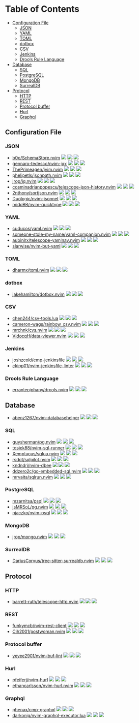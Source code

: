 # Table of Contents

<!-- toc -->

- [Configuration File](#configuration-file)
  * [JSON](#json)
  * [YAML](#yaml)
  * [TOML](#toml)
  * [dotbox](#dotbox)
  * [CSV](#csv)
  * [Jenkins](#jenkins)
  * [Drools Rule Language](#drools-rule-language)
- [Database](#database)
  * [SQL](#sql)
  * [PostgreSQL](#postgresql)
  * [MongoDB](#mongodb)
  * [SurrealDB](#surrealdb)
- [Protocol](#protocol)
  * [HTTP](#http)
  * [REST](#rest)
  * [Protocol buffer](#protocol-buffer)
  * [Hurl](#hurl)
  * [Graphql](#graphql)

<!-- tocstop -->

## Configuration File

### JSON

- [b0o/SchemaStore.nvim](https://github.com/b0o/SchemaStore.nvim) ![](https://img.shields.io/github/stars/b0o/SchemaStore.nvim) ![](https://img.shields.io/github/last-commit/b0o/SchemaStore.nvim) ![](https://img.shields.io/github/commit-activity/y/b0o/SchemaStore.nvim)
- [gennaro-tedesco/nvim-jqx](https://github.com/gennaro-tedesco/nvim-jqx) ![](https://img.shields.io/github/stars/gennaro-tedesco/nvim-jqx) ![](https://img.shields.io/github/last-commit/gennaro-tedesco/nvim-jqx) ![](https://img.shields.io/github/commit-activity/y/gennaro-tedesco/nvim-jqx)
- [ThePrimeagen/jvim.nvim](https://github.com/ThePrimeagen/jvim.nvim) ![](https://img.shields.io/github/stars/ThePrimeagen/jvim.nvim) ![](https://img.shields.io/github/last-commit/ThePrimeagen/jvim.nvim) ![](https://img.shields.io/github/commit-activity/y/ThePrimeagen/jvim.nvim)
- [phelipetls/jsonpath.nvim](https://github.com/phelipetls/jsonpath.nvim) ![](https://img.shields.io/github/stars/phelipetls/jsonpath.nvim) ![](https://img.shields.io/github/last-commit/phelipetls/jsonpath.nvim) ![](https://img.shields.io/github/commit-activity/y/phelipetls/jsonpath.nvim)
- [jrop/jq.nvim](https://github.com/jrop/jq.nvim) ![](https://img.shields.io/github/stars/jrop/jq.nvim) ![](https://img.shields.io/github/last-commit/jrop/jq.nvim) ![](https://img.shields.io/github/commit-activity/y/jrop/jq.nvim)
- [cosminadrianpopescu/telescope-json-history.nvim](https://github.com/cosminadrianpopescu/telescope-json-history.nvim) ![](https://img.shields.io/github/stars/cosminadrianpopescu/telescope-json-history.nvim) ![](https://img.shields.io/github/last-commit/cosminadrianpopescu/telescope-json-history.nvim) ![](https://img.shields.io/github/commit-activity/y/cosminadrianpopescu/telescope-json-history.nvim)
- [2nthony/sortjson.nvim](https://github.com/2nthony/sortjson.nvim) ![](https://img.shields.io/github/stars/2nthony/sortjson.nvim) ![](https://img.shields.io/github/last-commit/2nthony/sortjson.nvim) ![](https://img.shields.io/github/commit-activity/y/2nthony/sortjson.nvim)
- [Duologic/nvim-jsonnet](https://github.com/Duologic/nvim-jsonnet) ![](https://img.shields.io/github/stars/Duologic/nvim-jsonnet) ![](https://img.shields.io/github/last-commit/Duologic/nvim-jsonnet) ![](https://img.shields.io/github/commit-activity/y/Duologic/nvim-jsonnet)
- [midoBB/nvim-quicktype](https://github.com/midoBB/nvim-quicktype) ![](https://img.shields.io/github/stars/midoBB/nvim-quicktype) ![](https://img.shields.io/github/last-commit/midoBB/nvim-quicktype) ![](https://img.shields.io/github/commit-activity/y/midoBB/nvim-quicktype)

### YAML

- [cuducos/yaml.nvim](https://github.com/cuducos/yaml.nvim) ![](https://img.shields.io/github/stars/cuducos/yaml.nvim) ![](https://img.shields.io/github/last-commit/cuducos/yaml.nvim) ![](https://img.shields.io/github/commit-activity/y/cuducos/yaml.nvim)
- [someone-stole-my-name/yaml-companion.nvim](https://github.com/someone-stole-my-name/yaml-companion.nvim) ![](https://img.shields.io/github/stars/someone-stole-my-name/yaml-companion.nvim) ![](https://img.shields.io/github/last-commit/someone-stole-my-name/yaml-companion.nvim) ![](https://img.shields.io/github/commit-activity/y/someone-stole-my-name/yaml-companion.nvim)
- [aubinlrx/telescope-yamlnav.nvim](https://github.com/aubinlrx/telescope-yamlnav.nvim) ![](https://img.shields.io/github/stars/aubinlrx/telescope-yamlnav.nvim) ![](https://img.shields.io/github/last-commit/aubinlrx/telescope-yamlnav.nvim) ![](https://img.shields.io/github/commit-activity/y/aubinlrx/telescope-yamlnav.nvim)
- [slarwise/nvim-but-yaml](https://github.com/slarwise/nvim-but-yaml) ![](https://img.shields.io/github/stars/slarwise/nvim-but-yaml) ![](https://img.shields.io/github/last-commit/slarwise/nvim-but-yaml) ![](https://img.shields.io/github/commit-activity/y/slarwise/nvim-but-yaml)

### TOML

- [dharmx/toml.nvim](https://github.com/dharmx/toml.nvim) ![](https://img.shields.io/github/stars/dharmx/toml.nvim) ![](https://img.shields.io/github/last-commit/dharmx/toml.nvim) ![](https://img.shields.io/github/commit-activity/y/dharmx/toml.nvim)

### dotbox

- [jakehamilton/dotbox.nvim](https://github.com/jakehamilton/dotbox.nvim) ![](https://img.shields.io/github/stars/jakehamilton/dotbox.nvim) ![](https://img.shields.io/github/last-commit/jakehamilton/dotbox.nvim) ![](https://img.shields.io/github/commit-activity/y/jakehamilton/dotbox.nvim)

### CSV

- [chen244/csv-tools.lua](https://github.com/chen244/csv-tools.lua) ![](https://img.shields.io/github/stars/chen244/csv-tools.lua) ![](https://img.shields.io/github/last-commit/chen244/csv-tools.lua) ![](https://img.shields.io/github/commit-activity/y/chen244/csv-tools.lua)
- [cameron-wags/rainbow_csv.nvim](https://github.com/cameron-wags/rainbow_csv.nvim) ![](https://img.shields.io/github/stars/cameron-wags/rainbow_csv.nvim) ![](https://img.shields.io/github/last-commit/cameron-wags/rainbow_csv.nvim) ![](https://img.shields.io/github/commit-activity/y/cameron-wags/rainbow_csv.nvim)
- [mrchnk/cvs.nvim](https://github.com/mrchnk/cvs.nvim) ![](https://img.shields.io/github/stars/mrchnk/cvs.nvim) ![](https://img.shields.io/github/last-commit/mrchnk/cvs.nvim) ![](https://img.shields.io/github/commit-activity/y/mrchnk/cvs.nvim)
- [VidocqH/data-viewer.nvim](https://github.com/VidocqH/data-viewer.nvim) ![](https://img.shields.io/github/stars/VidocqH/data-viewer.nvim) ![](https://img.shields.io/github/last-commit/VidocqH/data-viewer.nvim) ![](https://img.shields.io/github/commit-activity/y/VidocqH/data-viewer.nvim)

### Jenkins

- [joshzcold/cmp-jenkinsfile](https://github.com/joshzcold/cmp-jenkinsfile) ![](https://img.shields.io/github/stars/joshzcold/cmp-jenkinsfile) ![](https://img.shields.io/github/last-commit/joshzcold/cmp-jenkinsfile) ![](https://img.shields.io/github/commit-activity/y/joshzcold/cmp-jenkinsfile)
- [ckipp01/nvim-jenkinsfile-linter](https://github.com/ckipp01/nvim-jenkinsfile-linter) ![](https://img.shields.io/github/stars/ckipp01/nvim-jenkinsfile-linter) ![](https://img.shields.io/github/last-commit/ckipp01/nvim-jenkinsfile-linter) ![](https://img.shields.io/github/commit-activity/y/ckipp01/nvim-jenkinsfile-linter)

### Drools Rule Language

- [errantepiphany/drools.nvim](https://github.com/errantepiphany/drools.nvim) ![](https://img.shields.io/github/stars/errantepiphany/drools.nvim) ![](https://img.shields.io/github/last-commit/errantepiphany/drools.nvim) ![](https://img.shields.io/github/commit-activity/y/errantepiphany/drools.nvim)

## Database

- [abenz1267/nvim-databasehelper](https://github.com/abenz1267/nvim-databasehelper) ![](https://img.shields.io/github/stars/abenz1267/nvim-databasehelper) ![](https://img.shields.io/github/last-commit/abenz1267/nvim-databasehelper) ![](https://img.shields.io/github/commit-activity/y/abenz1267/nvim-databasehelper)

### SQL

- [guysherman/pg.nvim](https://github.com/guysherman/pg.nvim) ![](https://img.shields.io/github/stars/guysherman/pg.nvim) ![](https://img.shields.io/github/last-commit/guysherman/pg.nvim) ![](https://img.shields.io/github/commit-activity/y/guysherman/pg.nvim)
- [tosiek88/nvim-sql-runner](https://github.com/tosiek88/nvim-sql-runner) ![](https://img.shields.io/github/stars/tosiek88/nvim-sql-runner) ![](https://img.shields.io/github/last-commit/tosiek88/nvim-sql-runner) ![](https://img.shields.io/github/commit-activity/y/tosiek88/nvim-sql-runner)
- [Xemptuous/sqlua.nvim](https://github.com/Xemptuous/sqlua.nvim) ![](https://img.shields.io/github/stars/Xemptuous/sqlua.nvim) ![](https://img.shields.io/github/last-commit/Xemptuous/sqlua.nvim) ![](https://img.shields.io/github/commit-activity/y/Xemptuous/sqlua.nvim)
- [rsdot/sqlpilot.nvim](https://github.com/rsdot/sqlpilot.nvim) ![](https://img.shields.io/github/stars/rsdot/sqlpilot.nvim) ![](https://img.shields.io/github/last-commit/rsdot/sqlpilot.nvim) ![](https://img.shields.io/github/commit-activity/y/rsdot/sqlpilot.nvim)
- [kndndrj/nvim-dbee](https://github.com/kndndrj/nvim-dbee) ![](https://img.shields.io/github/stars/kndndrj/nvim-dbee) ![](https://img.shields.io/github/last-commit/kndndrj/nvim-dbee) ![](https://img.shields.io/github/commit-activity/y/kndndrj/nvim-dbee)
- [ddzero2c/go-embedded-sql.nvim](https://github.com/ddzero2c/go-embedded-sql.nvim) ![](https://img.shields.io/github/stars/ddzero2c/go-embedded-sql.nvim) ![](https://img.shields.io/github/last-commit/ddzero2c/go-embedded-sql.nvim) ![](https://img.shields.io/github/commit-activity/y/ddzero2c/go-embedded-sql.nvim)
- [mrvaita/sqlrun.nvim](https://github.com/mrvaita/sqlrun.nvim) ![](https://img.shields.io/github/stars/mrvaita/sqlrun.nvim) ![](https://img.shields.io/github/last-commit/mrvaita/sqlrun.nvim) ![](https://img.shields.io/github/commit-activity/y/mrvaita/sqlrun.nvim)

### PostgreSQL

- [mzarnitsa/psql](https://github.com/mzarnitsa/psql) ![](https://img.shields.io/github/stars/mzarnitsa/psql) ![](https://img.shields.io/github/last-commit/mzarnitsa/psql) ![](https://img.shields.io/github/commit-activity/y/mzarnitsa/psql)
- [jsMRSoL/pg.nvim](https://github.com/jsMRSoL/pg.nvim) ![](https://img.shields.io/github/stars/jsMRSoL/pg.nvim) ![](https://img.shields.io/github/last-commit/jsMRSoL/pg.nvim) ![](https://img.shields.io/github/commit-activity/y/jsMRSoL/pg.nvim)
- [njaczko/nvim-psql](https://github.com/njaczko/nvim-psql) ![](https://img.shields.io/github/stars/njaczko/nvim-psql) ![](https://img.shields.io/github/last-commit/njaczko/nvim-psql) ![](https://img.shields.io/github/commit-activity/y/njaczko/nvim-psql)

### MongoDB

- [jrop/mongo.nvim](https://github.com/jrop/mongo.nvim) ![](https://img.shields.io/github/stars/jrop/mongo.nvim) ![](https://img.shields.io/github/last-commit/jrop/mongo.nvim) ![](https://img.shields.io/github/commit-activity/y/jrop/mongo.nvim)

### SurrealDB

- [DariusCorvus/tree-sitter-surrealdb.nvim](https://github.com/DariusCorvus/tree-sitter-surrealdb.nvim) ![](https://img.shields.io/github/stars/DariusCorvus/tree-sitter-surrealdb.nvim) ![](https://img.shields.io/github/last-commit/DariusCorvus/tree-sitter-surrealdb.nvim) ![](https://img.shields.io/github/commit-activity/y/DariusCorvus/tree-sitter-surrealdb.nvim)

## Protocol

### HTTP

- [barrett-ruth/telescope-http.nvim](https://github.com/barrett-ruth/telescope-http.nvim) ![](https://img.shields.io/github/stars/barrett-ruth/telescope-http.nvim) ![](https://img.shields.io/github/last-commit/barrett-ruth/telescope-http.nvim) ![](https://img.shields.io/github/commit-activity/y/barrett-ruth/telescope-http.nvim)

### REST

- [funkymcb/nvim-rest-client](https://github.com/funkymcb/nvim-rest-client) ![](https://img.shields.io/github/stars/funkymcb/nvim-rest-client) ![](https://img.shields.io/github/last-commit/funkymcb/nvim-rest-client) ![](https://img.shields.io/github/commit-activity/y/funkymcb/nvim-rest-client)
- [Cih2001/postwoman.nvim](https://github.com/Cih2001/postwoman.nvim) ![](https://img.shields.io/github/stars/Cih2001/postwoman.nvim) ![](https://img.shields.io/github/last-commit/Cih2001/postwoman.nvim) ![](https://img.shields.io/github/commit-activity/y/Cih2001/postwoman.nvim)

### Protocol buffer

- [yeyee2901/nvim-buf-lint](https://github.com/yeyee2901/nvim-buf-lint) ![](https://img.shields.io/github/stars/yeyee2901/nvim-buf-lint) ![](https://img.shields.io/github/last-commit/yeyee2901/nvim-buf-lint) ![](https://img.shields.io/github/commit-activity/y/yeyee2901/nvim-buf-lint)

### Hurl

- [pfeiferj/nvim-hurl](https://github.com/pfeiferj/nvim-hurl) ![](https://img.shields.io/github/stars/pfeiferj/nvim-hurl) ![](https://img.shields.io/github/last-commit/pfeiferj/nvim-hurl) ![](https://img.shields.io/github/commit-activity/y/pfeiferj/nvim-hurl)
- [ethancarlsson/nvim-hurl.nvim](https://github.com/ethancarlsson/nvim-hurl.nvim) ![](https://img.shields.io/github/stars/ethancarlsson/nvim-hurl.nvim) ![](https://img.shields.io/github/last-commit/ethancarlsson/nvim-hurl.nvim) ![](https://img.shields.io/github/commit-activity/y/ethancarlsson/nvim-hurl.nvim)

### Graphql

- [phenax/cmp-graphql](https://github.com/phenax/cmp-graphql) ![](https://img.shields.io/github/stars/phenax/cmp-graphql) ![](https://img.shields.io/github/last-commit/phenax/cmp-graphql) ![](https://img.shields.io/github/commit-activity/y/phenax/cmp-graphql)
- [darkonig/nvim-graphql-executor.lua](https://github.com/darkonig/nvim-graphql-executor.lua) ![](https://img.shields.io/github/stars/darkonig/nvim-graphql-executor.lua) ![](https://img.shields.io/github/last-commit/darkonig/nvim-graphql-executor.lua) ![](https://img.shields.io/github/commit-activity/y/darkonig/nvim-graphql-executor.lua)
